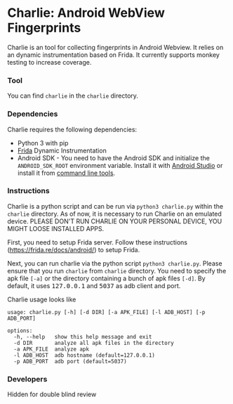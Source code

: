 <!-- Prerequisites for running the Automatic Hybrid Application Test Tool:
1.You need to download the apps. 
 We downloaded our apps from the Androzoo dataset[https://androzoo.uni.lu/].
2.Frida server must be installed on the device. 
 Please refer to the official frida website to install on your device[https://frida.re/docs/android/].
3.Change the localization of the applications folder in Automatedtesting.py.
  The $path variable contains information about the location of the applications to be tested. After testing applications, they are 
  are moved to the folder $path1. 

Once the prerequisites are met, the dynamic toolkit is ready to run. 

$ py automatedtesting.py 


It creates a user_agents.csv file that contains package names, urls, user headers, and user agent strings.

The DatasetAnalyzer.py script analyzes the resulting dataset, grouping it for unencrypted traffic, user agent strings 
by their similarity, as well as by the number of unique packets from which we obtained the data.

$ py DatasetAnalyzer.py -->

# Charlie: Android WebView Fingerprints

Charlie is an tool for collecting fingerprints in Android Webview. It relies on an dynamic instrumentation based on Frida. It currently supports monkey testing to increase coverage.

### Tool
You can find `charlie` in the `charlie` directory.
### Dependencies

Charlie requires the following dependencies:
- Python 3 with pip
- [Frida](https://frida.re) Dynamic Instrumentation
- Android SDK - You need to have the Android SDK and initialize the `ANDROID_SDK_ROOT` environment variable. Install it with [Android Studio](https://developer.android.com/studio) or install it from [command line tools](https://developer.android.com/studio/command-line).

### Instructions
Charlie is a python script and can be run via `python3 charlie.py` within the `charlie` directory. As of now, it is necessary to run Charlie on an emulated device. PLEASE DON'T RUN CHARLIE ON YOUR PERSONAL DEVICE, YOU MIGHT LOOSE INSTALLED APPS.

First, you need to setup Frida server. Follow these instructions (https://frida.re/docs/android/) to setup Frida. 

Next, you can run charlie via the python script `python3 charlie.py`. Please ensure that you run `charlie` from `charlie` directory. You need to specify the apk file `[-a]` or the directory containing a bunch of apk files `[-d]`. By default, it uses <tt>127.0.0.1</tt> and <tt>5037</tt> as adb client and port. 

Charlie usage looks like

```shell
usage: charlie.py [-h] [-d DIR] [-a APK_FILE] [-l ADB_HOST] [-p ADB_PORT]

options:
  -h, --help   show this help message and exit
  -d DIR       analyze all apk files in the directory
  -a APK_FILE  analyze apk
  -l ADB_HOST  adb hostname (default=127.0.0.1)
  -p ADB_PORT  adb port (default=5037)
 ```
 
### Developers

Hidden for double blind review



